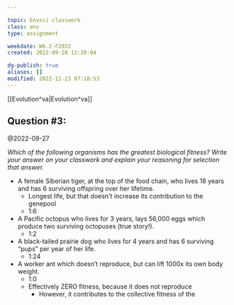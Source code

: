 ---
topic: Envsci classwork
class: env
type: assignment

weekdate: W6.2-F2022
created: 2022-09-28 11:28:04

dg-publish: true
aliases: []
modified: 2022-11-23 07:18:53
---

[[Evolution^va\|Evolution^va]]

## Question #3:
@2022-09-27

*Which of the following organisms has the greatest biological fitness?
Write your answer on your classwork and explain your reasoning for selection that answer.*

- A female Siberian tiger, at the top of the food chain, who lives 18 years and has 6 surviving offspring over her lifetime.
	- Longest life, but that doesn't increase its contribution to the genepool
	- 1:6
- A Pacific octopus who lives for 3 years, lays 56,000 eggs which produce two surviving octopuses (true story!).
	- 1:2
- A black-tailed prairie dog who lives for 4 years and has 6 surviving “pups” per year of her life.
	- 1:24
- A worker ant which doesn’t reproduce, but can lift 1000x its own body weight.
	- 1:0
	- Effectively ZERO fitness, because it does not reproduce
		- However, it contributes to the collective fitness of the 

